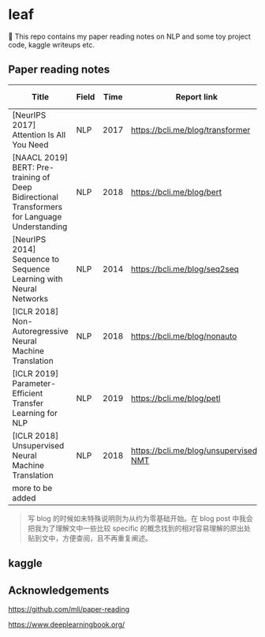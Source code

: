 # leaf
🍃 This repo contains my paper reading notes on NLP and some toy project code, kaggle writeups etc.

## Paper reading notes

| Title                                                        | Field | Time | Report link                       | Time I started | Status      |
| ------------------------------------------------------------ | ----- | ---- | --------------------------------- | ----------- | ----------- |
| [NeurIPS 2017] Attention Is All You Need                     | NLP   | 2017 | https://bcli.me/blog/transformer | 2021/12/11 | Done |
| [NAACL 2019] BERT: Pre-training of Deep Bidirectional Transformers for Language Understanding | NLP   | 2018 | https://bcli.me/blog/bert         | 2021/12/15 | Done       |
| [NeurIPS 2014] Sequence to Sequence Learning with Neural Networks | NLP   | 2014 | https://bcli.me/blog/seq2seq      | 2022/1/21 | Done  |
| [ICLR 2018] Non-Autoregressive Neural Machine Translation | NLP | 2018 | https://bcli.me/blog/nonauto | 2022/1/24 | 50% |
| [ICLR 2019] Parameter-Efficient Transfer Learning for NLP | NLP | 2019 | https://bcli.me/blog/petl | - | Pending |
| [ICLR 2018] Unsupervised Neural Machine Translation | NLP | 2018 | https://bcli.me/blog/unsupervised-NMT | - | Pending |
| more to be added            |       |      |                                   |                                   |             |

> 写 blog 的时候如未特殊说明则为从约为零基础开始。在 blog post 中我会把我为了理解文中一些比较 specific 的概念找到的相对容易理解的原出处贴到文中，方便查阅，且不再重复阐述。

## kaggle 

## Acknowledgements

https://github.com/mli/paper-reading

https://www.deeplearningbook.org/

